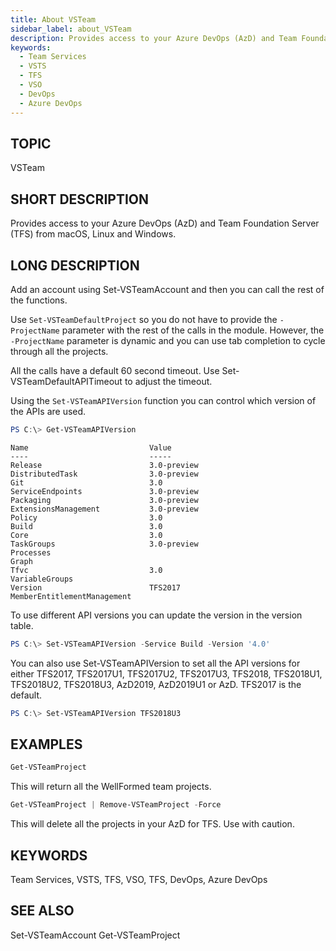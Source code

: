 ```yaml
---
title: About VSTeam
sidebar_label: about_VSTeam
description: Provides access to your Azure DevOps (AzD) and Team Foundation Server (TFS) from macOS, Linux and Windows.
keywords:
  - Team Services
  - VSTS
  - TFS
  - VSO
  - DevOps
  - Azure DevOps
---
```


## TOPIC
VSTeam

## SHORT DESCRIPTION
Provides access to your Azure DevOps (AzD) and Team 
Foundation Server (TFS) from macOS, Linux and Windows.

## LONG DESCRIPTION
Add an account using Set-VSTeamAccount and then you can call the rest of the 
functions.

Use `Set-VSTeamDefaultProject` so you do not have to provide the `-ProjectName` 
parameter with the rest of the calls in the module. However, the 
`-ProjectName` parameter is dynamic and you can use tab completion to cycle
through all the projects.

All the calls have a default 60 second timeout. Use Set-VSTeamDefaultAPITimeout
to adjust the timeout.

Using the `Set-VSTeamAPIVersion` function you can control which version of the APIs are used.

```powershell
PS C:\> Get-VSTeamAPIVersion
```

```
Name                           Value
----                           -----
Release                        3.0-preview
DistributedTask                3.0-preview
Git                            3.0
ServiceEndpoints               3.0-preview
Packaging                      3.0-preview
ExtensionsManagement           3.0-preview
Policy                         3.0
Build                          3.0
Core                           3.0
TaskGroups                     3.0-preview
Processes
Graph
Tfvc                           3.0
VariableGroups
Version                        TFS2017
MemberEntitlementManagement
```

To use different API versions you can update the version in the version table.

```powershell
PS C:\> Set-VSTeamAPIVersion -Service Build -Version '4.0'
```

You can also use Set-VSTeamAPIVersion to set all the API versions for either 
TFS2017, TFS2017U1, TFS2017U2, TFS2017U3, TFS2018, TFS2018U1, TFS2018U2, TFS2018U3, AzD2019, AzD2019U1 or AzD. TFS2017 is the default. 

```powershell
PS C:\> Set-VSTeamAPIVersion TFS2018U3
```
    

## EXAMPLES

```powershell
Get-VSTeamProject
```

This will return all the WellFormed team projects.

```powershell
Get-VSTeamProject | Remove-VSTeamProject -Force
```

This will delete all the projects in your AzD for TFS. Use with caution.

## KEYWORDS
Team Services, VSTS, TFS, VSO, TFS, DevOps, Azure DevOps

## SEE ALSO
Set-VSTeamAccount
Get-VSTeamProject
